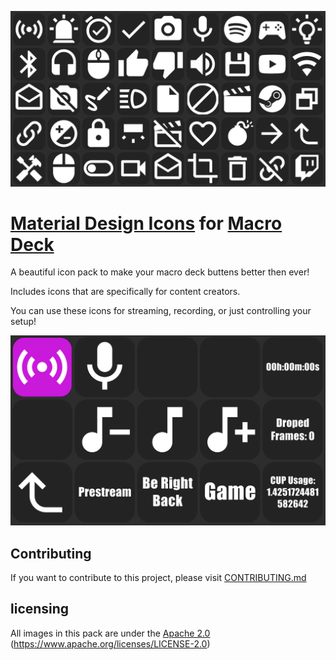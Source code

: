 <div align="center">

![Screenshot of icons in macro deck](/Screenshots/Screenshot1.png)

</div>

# [Material Design Icons](https://icon-sets.iconify.design/mdi/) for [Macro Deck](https://macro-deck.app/)

A beautiful icon pack to make your macro deck buttens better then ever!

Includes icons that are specifically for content creators.

You can use these icons for streaming, recording, or just controlling your setup!

<div align="center">

![Screenshot of streaming setup in macro deck](/Screenshots/Screenshot2.png)

</div>

## Contributing

If you want to contribute to this project, please visit [CONTRIBUTING.md](https://github.com/TwigYT/MacroDeck.MaterialDesignIconsPack/blob/main/CONTRIBUTING.md)

## licensing

All images in this pack are under the [Apache 2.0](https://www.apache.org/licenses/LICENSE-2.0) (https://www.apache.org/licenses/LICENSE-2.0)
